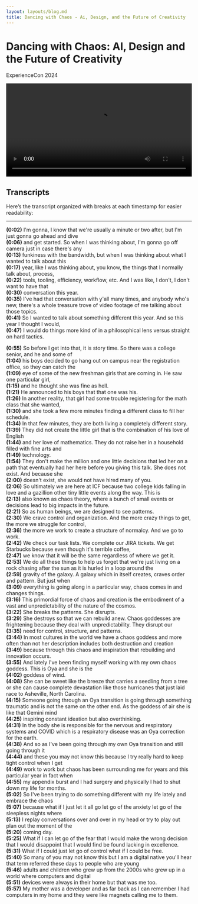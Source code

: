 ```yaml
---
layout: layouts/blog.md
title: Dancing with Chaos - Ai, Design, and the Future of Creativity
---
```

<style>
video {
  width: 100%;
  height: auto;
}
</style>

# Dancing with Chaos: AI, Design and the Future of Creativity
ExperienceCon 2024

<video controls>
  <source src="/assets/video/chaos-ai.mp4" type="video/mp4">
Your browser does not support the video tag.
</video>

## Transcripts
Here’s the transcript organized with breaks at each timestamp for easier readability:

---

**(0:02)** I'm gonna, I know that we're usually a minute or two after, but I'm just gonna go ahead and dive  
**(0:06)** and get started. So when I was thinking about, I'm gonna go off camera just in case there's any  
**(0:13)** funkiness with the bandwidth, but when I was thinking about what I wanted to talk about this  
**(0:17)** year, like I was thinking about, you know, the things that I normally talk about, process,  
**(0:22)** tools, tooling, efficiency, workflow, etc. And I was like, I don't, I don't want to have that  
**(0:30)** conversation this year.  
**(0:35)** I've had that conversation with y'all many times, and anybody who's new, there's a whole treasure trove of video footage of me talking about those topics.  
**(0:41)** So I wanted to talk about something different this year. And so this year I thought I would,  
**(0:47)** I would do things more kind of in a philosophical lens versus straight on hard tactics.  

**(0:55)** So before I get into that, it is story time. So there was a college senior, and he and some of  
**(1:04)** his boys decided to go hang out on campus near the registration office, so they can catch the  
**(1:09)** eye of some of the new freshman girls that are coming in. He saw one particular girl,  
**(1:15)** and he thought she was fine as hell.  
**(1:21)** He announced to his boys that that one was his.  
**(1:26)** In another reality, that girl had some trouble registering for the math class that she wanted,  
**(1:30)** and she took a few more minutes finding a different class to fill her schedule.  
**(1:34)** In that few minutes, they are both living a completely different story.  
**(1:39)** They did not create the little girl that is the combination of his love of English  
**(1:44)** and her love of mathematics. They do not raise her in a household filled with fine arts and  
**(1:49)** technology.  
**(1:54)** They don't make the million and one little decisions that led her on a path that eventually had her here before you giving this talk. She does not exist. And because she  
**(2:00)** doesn't exist, she would not have hired many of you.  
**(2:06)** So ultimately we are here at ICF because two college kids falling in love and a gazillion other tiny little events along the way. This is  
**(2:13)** also known as chaos theory, where a bunch of small events or decisions lead to big impacts in the future.  
**(2:21)** So as human beings, we are designed to see patterns.  
**(2:30)** We crave control and organization. And the more crazy things to get, the more we struggle for control,  
**(2:36)** the more we work to create a structure of normalcy. And we go to work.  
**(2:42)** We check our task lists. We complete our JIRA tickets. We get Starbucks because even though it's terrible coffee,  
**(2:47)** we know that it will be the same regardless of where we get it.  
**(2:53)** We do all these things to help us forget that we're just living on a rock chasing after the sun as it is hurled in a loop around the  
**(2:59)** gravity of the galaxy. A galaxy which in itself creates, craves order and pattern. But just when  
**(3:09)** everything is going along in a particular way, chaos comes in and changes things.  
**(3:16)** This primordial force of chaos and creation is the embodiment of a vast and unpredictability of the nature of the cosmos.  
**(3:22)** She breaks the patterns. She disrupts.  
**(3:29)** She destroys so that we can rebuild anew. Chaos goddesses are frightening because they deal with unpredictability. They disrupt our  
**(3:35)** need for control, structure, and patterns.  
**(3:44)** In most cultures in the world we have a chaos goddess and more often than not her description includes both destruction and creation  
**(3:49)** because through this chaos and inspiration that rebuilding and innovation occurs.  
**(3:55)** And lately I've been finding myself working with my own chaos goddess. This is Oya and she is the  
**(4:02)** goddess of wind.  
**(4:08)** She can be sweet like the breeze that carries a seedling from a tree or she can cause complete devastation like those hurricanes that just laid race to Asheville, North Carolina.  
**(4:15)** Someone going through an Oya transition is going through something traumatic and is not the same on the other end. As the goddess of air she is like that Gemini mind  
**(4:25)** inspiring constant ideation but also overthinking.  
**(4:31)** In the body she is responsible for the nervous and respiratory systems and COVID which is a respiratory disease was an Oya correction for the earth.  
**(4:38)** And so as I've been going through my own Oya transition and still going through it  
**(4:44)** and these you may not know this because I try really hard to keep tight control when I get  
**(4:49)** work to work but chaos has been surrounding me for years and this particular year in fact when  
**(4:55)** my appendix burst and I had surgery and physically I had to shut down my life for months.  
**(5:02)** So I've been trying to do something different with my life lately and embrace the chaos  
**(5:07)** because what if I just let it all go let go of the anxiety let go of the sleepless nights where  
**(5:13)** I replay conversations over and over in my head or try to play out plan out the moment of the  
**(5:20)** coming day.  
**(5:25)** What if I can let go of the fear that I would make the wrong decision that I would disappoint that I would find be found lacking in excellence.  
**(5:31)** What if I could just let go of control what if I could be free.  
**(5:40)** So many of you may not know this but I am a digital native you'll hear that term referred these days to people who are young  
**(5:46)** adults and children who grew up from the 2000s who grew up in a world where computers and digital  
**(5:51)** devices were always in their home but that was me too.  
**(5:57)** My mother was a developer and as far back as I can remember I had computers in my home and they were like magnets calling me to them.  
